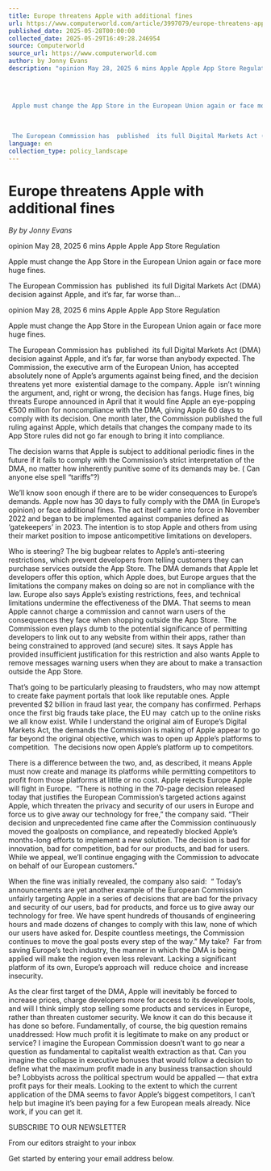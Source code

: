 ```yaml
---
title: Europe threatens Apple with additional fines
url: https://www.computerworld.com/article/3997079/europe-threatens-apple-with-additional-fines.html
published_date: 2025-05-28T00:00:00
collected_date: 2025-05-29T16:49:28.246954
source: Computerworld
source_url: https://www.computerworld.com
author: by Jonny Evans
description: "opinion May 28, 2025 6 mins Apple Apple App Store Regulation 
 
 
 
 
 Apple must change the App Store in the European Union again or face more huge fines. 
 
 
 
 The European Commission has  published  its full Digital Markets Act (DMA) decision against Apple, and it’s far, far worse than..."
language: en
collection_type: policy_landscape
---
```


# Europe threatens Apple with additional fines

*By by Jonny Evans*

opinion May 28, 2025 6 mins Apple Apple App Store Regulation 
 
 
 
 
 Apple must change the App Store in the European Union again or face more huge fines. 
 
 
 
 The European Commission has  published  its full Digital Markets Act (DMA) decision against Apple, and it’s far, far worse than...

opinion May 28, 2025 6 mins Apple Apple App Store Regulation

Apple must change the App Store in the European Union again or face more huge fines.

The European Commission has  published  its full Digital Markets Act (DMA) decision against Apple, and it’s far, far worse than anybody expected. The Commission, the executive arm of the European Union, has accepted absolutely none of Apple’s arguments against being fined, and the decision threatens yet more  existential damage to the company. 
 Apple  isn’t winning the argument, and, right or wrong, the decision has fangs. 
 Huge fines, big threats 
 Europe announced in April that it would fine Apple an eye-popping €500 million for noncompliance with the DMA, giving Apple 60 days to comply with its decision. One month later, the Commission published the full ruling against Apple, which details that changes the company made to its App Store rules did not go far enough to bring it into compliance.

The decision warns that Apple is subject to additional periodic fines in the future if it fails to comply with the Commission’s strict interpretation of the DMA, no matter how inherently punitive some of its demands may be. ( Can anyone else spell “tariffs”?) 
 
 We’ll know soon enough if there are to be wider consequences to Europe’s demands. Apple now has 30 days to fully comply with the DMA (in Europe’s opinion) or face additional fines. 
 The act itself came into force in November 2022 and began to be implemented against companies defined as ‘gatekeepers’ in 2023. The intention is to stop Apple and others from using their market position to impose anticompetitive limitations on developers.

Who is steering? 
 The big bugbear relates to Apple’s anti-steering restrictions, which prevent developers from telling customers they can purchase services outside the App Store. The DMA demands that Apple let developers offer this option, which Apple does, but Europe argues that the limitations the company makes on doing so are not in compliance with the law. 
 Europe also says Apple’s existing restrictions, fees, and technical limitations undermine the effectiveness of the DMA. That seems to mean Apple cannot charge a commission and cannot warn users of the consequences they face when shopping outside the App Store.  
 The Commission even plays dumb to the potential significance of permitting developers to link out to any website from within their apps, rather than being constrained to approved (and secure) sites. It says Apple has provided insufficient justification for this restriction and also wants Apple to remove messages warning users when they are about to make a transaction outside the App Store.

That’s going to be particularly pleasing to fraudsters, who may now attempt to create fake payment portals that look like reputable ones. Apple  prevented $2 billion in fraud last year, the company has confirmed. Perhaps once the first big frauds take place, the EU may  catch up to the online risks we all know exist. 
 While I understand the original aim of Europe’s Digital Markets Act, the demands the Commission is making of Apple appear to go far beyond the original objective, which was to open up Apple’s platforms to competition.  
 The decisions now open Apple’s platform up to competitors.

There is a difference between the two, and, as described, it means Apple must now create and manage its platforms while permitting competitors to profit from those platforms at little or no cost. 
 Apple rejects Europe 
 Apple will fight in Europe.  
 “There is nothing in the 70-page decision released today that justifies the European Commission’s targeted actions against Apple, which threaten the privacy and security of our users in Europe and force us to give away our technology for free,” the company said. “Their decision and unprecedented fine came after the Commission continuously moved the goalposts on compliance, and repeatedly blocked Apple’s months-long efforts to implement a new solution. The decision is bad for innovation, bad for competition, bad for our products, and bad for users. While we appeal, we’ll continue engaging with the Commission to advocate on behalf of our European customers.”

When the fine was initially revealed, the company also said:  
 “ Today’s announcements are yet another example of the European Commission unfairly targeting Apple in a series of decisions that are bad for the privacy and security of our users, bad for products, and force us to give away our technology for free. We have spent hundreds of thousands of engineering hours and made dozens of changes to comply with this law, none of which our users have asked for. Despite countless meetings, the Commission continues to move the goal posts every step of the way.” 
 My take?  
 Far from saving Europe’s tech industry, the manner in which the DMA is being applied will make the region even less relevant. Lacking a significant platform of its own, Europe’s approach will  reduce choice  and increase insecurity.

As the clear first target of the DMA, Apple will inevitably be forced to increase prices, charge developers more for access to its developer tools, and will I think simply stop selling some products and services in Europe, rather than threaten customer security. We know it can do this because it has done so before. 
 Fundamentally, of course, the big question remains unaddressed: How much profit it is legitimate to make on any product or service? I imagine the European Commission doesn’t want to go near a question as fundamental to capitalist wealth extraction as that. Can you imagine the collapse in executive bonuses that would follow a decision to define what the maximum profit made in any business transaction should be? 
 Lobbyists across the political spectrum would be appalled — that extra profit pays for their meals. Looking to the extent to which the current application of the DMA seems to favor Apple’s biggest competitors, I can’t help but imagine it’s been paying for a few European meals already. Nice work, if you can get it.

SUBSCRIBE TO OUR NEWSLETTER 
 
 From our editors straight to your inbox 
 
 Get started by entering your email address below.